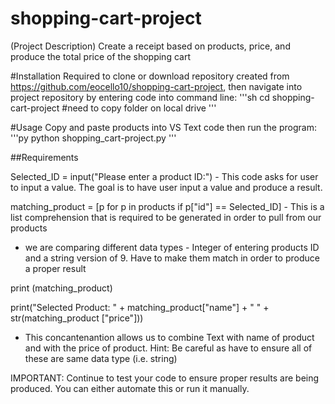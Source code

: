 # shopping-cart-project
(Project Description)
Create a receipt based on products, price, and produce the total price of the shopping cart

#Installation
Required to clone or download repository created from https://github.com/eocello10/shopping-cart-project, then navigate into project repository by entering code into command line:
'''sh
cd shopping-cart-project #need to copy folder on local drive
'''

#Usage
Copy and paste products into VS Text code then run the program:
'''py
python shopping_cart-project.py
'''

##Requirements

Selected_ID = input("Please enter a product ID:") - This code asks for user to input a value. The goal is to have user input a value and produce a result.

matching_product  = [p for p in products if p["id"] == Selected_ID] - This is a list comprehension that is required to be generated in order to pull from our products

- we are comparing different data types - Integer of entering products ID and a string version of 9. Have to make them match in order to produce a proper result

print (matching_product)

print("Selected Product: " + matching_product["name"] + " " + str(matching_product ["price"]))

- This concantenantion allows us to combine Text with name of product and with the price of product. Hint: Be careful as have to ensure all of these are same data type (i.e. string)

IMPORTANT: Continue to test your code to ensure proper results are being produced. You can either automate this or run it manually.